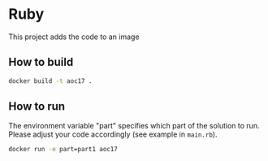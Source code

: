 # Ruby

This project adds the code to an image

## How to build
```bash
docker build -t aoc17 . 
```

## How to run
The environment variable "part" specifies which part of the solution to run. Please adjust your code accordingly (see example in ``main.rb``).
```bash
docker run -e part=part1 aoc17
```
